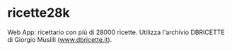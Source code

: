 # ricette28k

Web App: ricettario con più di 28000 ricette.
Utilizza l'archivio DBRICETTE di Giorgio Musilli (www.dbricette.it).
